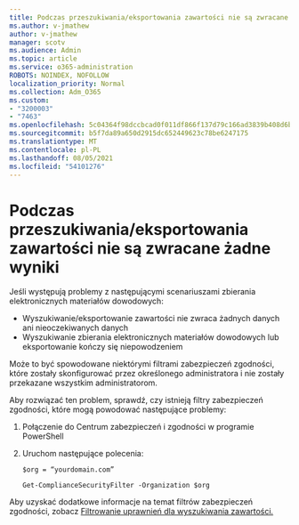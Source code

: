 ```yaml
---
title: Podczas przeszukiwania/eksportowania zawartości nie są zwracane żadne wyniki
ms.author: v-jmathew
author: v-jmathew
manager: scotv
ms.audience: Admin
ms.topic: article
ms.service: o365-administration
ROBOTS: NOINDEX, NOFOLLOW
localization_priority: Normal
ms.collection: Adm_O365
ms.custom:
- "3200003"
- "7463"
ms.openlocfilehash: 5c04364f98dccbcad0f011df866f137d79c166ad3839b408d6be447d50a87ac3
ms.sourcegitcommit: b5f7da89a650d2915dc652449623c78be6247175
ms.translationtype: MT
ms.contentlocale: pl-PL
ms.lasthandoff: 08/05/2021
ms.locfileid: "54101276"
---
```

# <a name="no-results-returned-during-content-searchexport"></a>Podczas przeszukiwania/eksportowania zawartości nie są zwracane żadne wyniki

Jeśli występują problemy z następującymi scenariuszami zbierania elektronicznych materiałów dowodowych:

- Wyszukiwanie/eksportowanie zawartości nie zwraca żadnych danych ani nieoczekiwanych danych
- Wyszukiwanie zbierania elektronicznych materiałów dowodowych lub eksportowanie kończy się niepowodzeniem

Może to być spowodowane niektórymi filtrami zabezpieczeń zgodności, które zostały skonfigurować przez określonego administratora i nie zostały przekazane wszystkim administratorom.

Aby rozwiązać ten problem, sprawdź, czy istnieją filtry zabezpieczeń zgodności, które mogą powodować następujące problemy:

1. Połączenie do Centrum zabezpieczeń i zgodności w programie PowerShell
2. Uruchom następujące polecenia:

    `$org = “yourdomain.com”`

    `Get-ComplianceSecurityFilter -Organization $org`

Aby uzyskać dodatkowe informacje na temat filtrów zabezpieczeń zgodności, zobacz [Filtrowanie uprawnień dla wyszukiwania zawartości.](https://docs.microsoft.com/microsoft-365/compliance/permissions-filtering-for-content-search)
